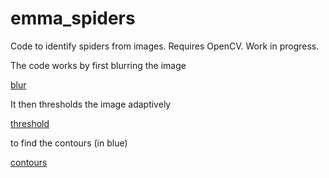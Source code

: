 # emma_spiders

Code to identify spiders from images. Requires OpenCV. Work in progress.

The code works by first blurring the image

[blur](https://github.com/lukereding/emma_spiders/raw/master/blur.jpg)

It then thresholds the image adaptively

[threshold](https://github.com/lukereding/emma_spiders/raw/master/threshold.jpg)

to find the contours (in blue)

[contours](https://github.com/lukereding/emma_spiders/raw/master/out.jpg)
